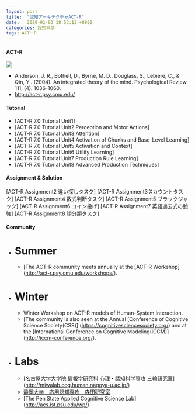 ```yaml
---
layout: post
title:  "認知アーキテクチャACT-R"
date:   2020-01-03 18:53:13 +0800
categories: 認知科学
tags: ACTーR
---
```

<!-- <img src="{{site.baseurl}}/assets/figs/post-01-03/pic1.jpeg" width="500px"> -->
#### ACT-R
<img  src="https://gyazo.com/ad948f66b47815c74dd54e9445859781">

  - Anderson, J. R., Bothell, D., Byrne, M. D., Douglass, S., Lebiere, C., & Qin, Y . (2004). An integrated theory of the mind. Psychological Review 111, (4). 1036-1060.
  - http://act-r.psy.cmu.edu/

#### Tutorial
  - [ACT-R 7.0 Tutorial Unit1]
  - [ACT-R 7.0 Tutorial Unit2 Perception and Motor Actions]
  - [ACT-R 7.0 Tutorial Unit3 Attention]
  - [ACT-R 7.0 Tutorial Unit4 Activation of Chunks and Base-Level Learning]
  - [ACT-R 7.0 Tutorial Unit5 Activation and Context]
  - [ACT-R 7.0 Tutorial Unit6 Utility Learning]
  - [ACT-R 7.0 Tutorial Unit7 Production Rule Learning]
  - [ACT-R 7.0 Tutorial Unit8 Advanced Production Techniques]


#### Assignment & Solution
[ACT-R Assignment2 違い探しタスク]
[ACT-R Assignment3 Xカウントタスク]
[ACT-R Assignment4 数式判断タスク]
[ACT-R Assignment5 ブラックジャック]
[ACT-R Assignment6 コイン投げ]
[ACT-R Assignment7 英語過去式の勉強]
[ACT-R Assignment8 顔分類タスク]


#### Community
  - # Summer
    - [The ACT-R community meets annually at the [ACT-R Workshop] (http://act-r.psy.cmu.edu/workshops/).

  - # Winter
    - Winter Workshop on ACT-R models of Human-System Interaction.
    - [The community is also seen at the Annual [Conference of Cognitive Science Society(CSS)] (https://cognitivesciencesociety.org/) and at the [International Conference on Cognitive Modeling(ICCM)] (http://iccm-conference.org/).

  - # Labs
    - [名古屋大学大学院 情報学研究科 心理・認知科学専攻 三輪研究室] (http://miwalab.cog.human.nagoya-u.ac.jp/)
    - [静岡大学　応用認知専攻　森田研究室](https://acml-shizuppi.net/en/)
    - [The Pen State Applied Cognitive Science Lab] (http://acs.ist.psu.edu/wp/)
